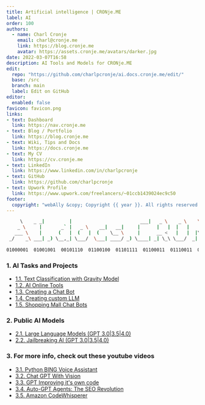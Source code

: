 ```yaml
---
title: Artificial intelligence | CRONje.ME
label: AI
order: 100
authors:
  - name: Charl Cronje
    email: charl@cronje.me
    link: https://blog.cronje.me
    avatar: https://assets.cronje.me/avatars/darker.jpg
date: 2022-03-07T16:58
description: AI Tools and Models for CRONje.ME
edit:
  repo: "https://github.com/charlpcronje/ai.docs.cronje.me/edit/"
  base: /src
  branch: main
  label: Edit on GitHub
editor:
  enabled: false
favicon: favicon.png
links:
- text: Dashboard
  link: https://nav.cronje.me
- text: Blog / Portfolio
  link: https://blog.cronje.me
- text: Wiki, Tips and Docs 
  link: https://docs.cronje.me
- text: My CV
  link: https://cv.cronje.me
- text: LinkedIn
  link: https://www.linkedin.com/in/charlpcronje
- text: GitHub
  link: https://github.com/charlpcronje
- text: Upwork Profile
  link: https://www.upwork.com/freelancers/~01ccb1439024ec9c50
footer:
  copyright: "webAlly &copy; Copyright {{ year }}. All rights reserved."
---
```

<script type="text/javascript">(function(w,s){var e=document.createElement("script");e.type="text/javascript";e.async=true;e.src="https://cdn.pagesense.io/js/webally/f2527eebee974243853bcd47b32631f4.js";var x=document.getElementsByTagName("script")[0];x.parentNode.insertBefore(e,x);})(window,"script");</script>

```sh
     \    _ _|         |                         ___|   _ \    _ \    \  | _)            \  |  ____| 
    _ \     |       _` |   _ \    __|   __|     |      |   |  |   |    \ |  |   _ \     |\/ |  __|   
   ___ \    |      (   |  (   |  (    \__ \     |      __ <   |   |  |\  |  |   __/     |   |  |     
 _/    _\ ___| _) \__,_| \___/  \___| ____/ _) \____| _| \_\ \___/  _| \_|  | \___| _) _|  _| _____| 
                                                                        ___/                         
01000001  01001001  00101110  01100100  01101111  01100011  01110011  00101110   01000011   01010010  01001111  01001110  01101010  01100101  00101110  01001101  01000101  
```

### 1. AI Tasks and Projects

- [1.1. Text Classification with Gravity Model](./classifyTextGravity.md)
- [1.2. AI Online Tools](./onlineTools.md)
- [1.3. Creating a Chat Bot](./chatbot.md)
- [1.4. Creating custom LLM](./llmCustom.md)
- [1.5. Shopping Mall Chat Bots]('./mallChat/README.md')

### 2. Public AI Models
 - [2.1. Large Language Models (GPT 3.0|3.5|4.0)](./llm.md)
 - [2.2. Jailbreaking AI (GPT 3.0|3.5|4.0)](./jailbreakingAI.md)

### 3. For more info, check out these youtube videos
- [3.1. Python BING Voice Assistant](https://www.youtube.com/watch?v=aokn48vB0kc)
- [3.2. Chat GPT With Vision](https://www.youtube.com/watch?v=ivwnJW9gkuk)
- [3.3. GPT Improving it's own code](https://www.youtube.com/watch?v=MV5QIQSDHDI)
- [3.4. Auto-GPT Agents: The SEO Revolution](https://www.youtube.com/watch?v=TPO4lxqM5sY)
- [3.5. Amazon CodeWhisperer](https://www.youtube.com/watch?v=rHNMfOK8pWI) 